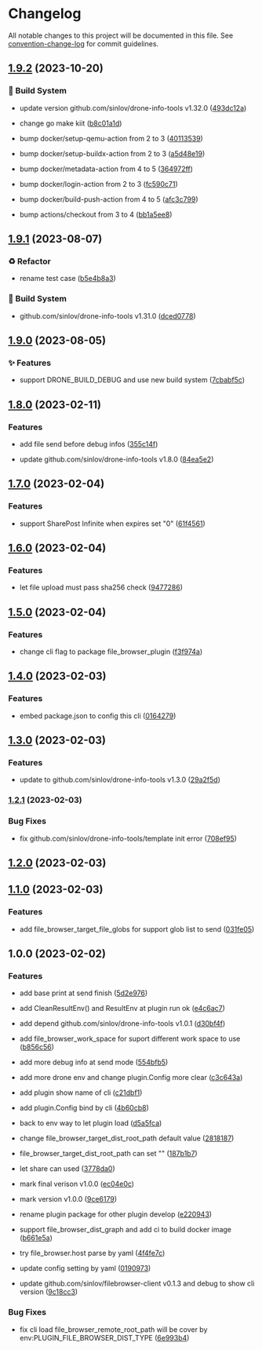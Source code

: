 # Changelog

All notable changes to this project will be documented in this file. See [convention-change-log](https://github.com/convention-change/convention-change-log) for commit guidelines.

## [1.9.2](https://github.com/sinlov/drone-file-browser-plugin/compare/1.9.1...v1.9.2) (2023-10-20)

### 👷‍ Build System

* update version github.com/sinlov/drone-info-tools v1.32.0 ([493dc12a](https://github.com/sinlov/drone-file-browser-plugin/commit/493dc12a977daffbd56916b59fbfa12cb0ee6484))

* change go make kiit ([b8c01a1d](https://github.com/sinlov/drone-file-browser-plugin/commit/b8c01a1d38297323ba9a726efae1e233e584bf04))

* bump docker/setup-qemu-action from 2 to 3 ([40113539](https://github.com/sinlov/drone-file-browser-plugin/commit/40113539ff1ebe1ebabc82bd788beaba79fac71d))

* bump docker/setup-buildx-action from 2 to 3 ([a5d48e19](https://github.com/sinlov/drone-file-browser-plugin/commit/a5d48e191da9c5341928a6837263da101767276a))

* bump docker/metadata-action from 4 to 5 ([364972ff](https://github.com/sinlov/drone-file-browser-plugin/commit/364972ff0a188258125854377fa56f89c0ce288a))

* bump docker/login-action from 2 to 3 ([fc590c71](https://github.com/sinlov/drone-file-browser-plugin/commit/fc590c7166a961562e92faca8c7f87d4501eae44))

* bump docker/build-push-action from 4 to 5 ([afc3c799](https://github.com/sinlov/drone-file-browser-plugin/commit/afc3c799782a08d915d350dd73c2b1b17e78cdb2))

* bump actions/checkout from 3 to 4 ([bb1a5ee8](https://github.com/sinlov/drone-file-browser-plugin/commit/bb1a5ee856dc6f5514e51ba9ae0a472863b91a4b))

## [1.9.1](https://github.com/sinlov/drone-file-browser-plugin/compare/1.9.0...v1.9.1) (2023-08-07)

### ♻ Refactor

* rename test case ([b5e4b8a3](https://github.com/sinlov/drone-file-browser-plugin/commit/b5e4b8a3c77ff1fe79d6531db5df3c80e752e6b9))

### 👷‍ Build System

* github.com/sinlov/drone-info-tools v1.31.0 ([dced0778](https://github.com/sinlov/drone-file-browser-plugin/commit/dced07782ae1b7d48ac74f3c01ae4888e52bfb20))

## [1.9.0](https://github.com/sinlov/drone-file-browser-plugin/compare/1.8.0...v1.9.0) (2023-08-05)

### ✨ Features

* support DRONE_BUILD_DEBUG and use new build system ([7cbabf5c](https://github.com/sinlov/drone-file-browser-plugin/commit/7cbabf5c4028cbb5a20a5b859f6d4c491a90bd6a))

## [1.8.0](https://github.com/sinlov/drone-file-browser-plugin/compare/v1.7.0...v1.8.0) (2023-02-11)

### Features

* add file send before debug infos ([355c14f](https://github.com/sinlov/drone-file-browser-plugin/commit/355c14f3b6af96b677b1f0d0b6a3bb10b8421bc4))

* update github.com/sinlov/drone-info-tools v1.8.0 ([84ea5e2](https://github.com/sinlov/drone-file-browser-plugin/commit/84ea5e23149b4b673ec591cf735cd01cba964c0f))

## [1.7.0](https://github.com/sinlov/drone-file-browser-plugin/compare/v1.6.0...v1.7.0) (2023-02-04)

### Features

* support SharePost Infinite when expires set "0" ([61f4561](https://github.com/sinlov/drone-file-browser-plugin/commit/61f456185d33ab7fda331def4c7fc7edae06d563))

## [1.6.0](https://github.com/sinlov/drone-file-browser-plugin/compare/v1.5.0...v1.6.0) (2023-02-04)

### Features

* let file upload must pass sha256 check ([9477286](https://github.com/sinlov/drone-file-browser-plugin/commit/947728649d1d8627b21ebb7b24aee75a4b6b5c07))

## [1.5.0](https://github.com/sinlov/drone-file-browser-plugin/compare/v1.4.0...v1.5.0) (2023-02-04)

### Features

* change cli flag to package file_browser_plugin ([f3f974a](https://github.com/sinlov/drone-file-browser-plugin/commit/f3f974ada8d9a84ac0fac3a8f50c7b50d3f867f7))

## [1.4.0](https://github.com/sinlov/drone-file-browser-plugin/compare/v1.3.0...v1.4.0) (2023-02-03)

### Features

* embed package.json to config this cli ([0164279](https://github.com/sinlov/drone-file-browser-plugin/commit/016427917a3ba15c68cc995627e83fb9cdecd74a))

## [1.3.0](https://github.com/sinlov/drone-file-browser-plugin/compare/v1.2.1...v1.3.0) (2023-02-03)

### Features

* update to github.com/sinlov/drone-info-tools v1.3.0 ([29a2f5d](https://github.com/sinlov/drone-file-browser-plugin/commit/29a2f5d9b1de95e0e5bfd285df7fefd7b166df5f))

### [1.2.1](https://github.com/sinlov/drone-file-browser-plugin/compare/v1.2.0...v1.2.1) (2023-02-03)

### Bug Fixes

* fix github.com/sinlov/drone-info-tools/template init error ([708ef95](https://github.com/sinlov/drone-file-browser-plugin/commit/708ef955be44d4110d467ca6dee2143ef8105df9))

## [1.2.0](https://github.com/sinlov/drone-file-browser-plugin/compare/v1.1.0...v1.2.0) (2023-02-03)

## [1.1.0](https://github.com/sinlov/drone-file-browser-plugin/compare/v1.0.0...v1.1.0) (2023-02-03)

### Features

* add file_browser_target_file_globs for support glob list to send ([031fe05](https://github.com/sinlov/drone-file-browser-plugin/commit/031fe05a09be1181f9f56f4339e29f27003c22fb))

## 1.0.0 (2023-02-02)

### Features

* add base print at send finish ([5d2e976](https://github.com/sinlov/drone-file-browser-plugin/commit/5d2e9766255749ac5661fc62defa19af2fe85a23))

* add CleanResultEnv() and ResultEnv at plugin run ok ([e4c6ac7](https://github.com/sinlov/drone-file-browser-plugin/commit/e4c6ac73bc986ba6bf00170601c1ad210c599dde))

* add depend github.com/sinlov/drone-info-tools v1.0.1 ([d30bf4f](https://github.com/sinlov/drone-file-browser-plugin/commit/d30bf4fd1bc767783e593add361410afb9db3666))

* add file_browser_work_space for suport different work space to use ([b856c56](https://github.com/sinlov/drone-file-browser-plugin/commit/b856c56d4a1742a943db0377440b095f0e196590))

* add more debug info at send mode ([554bfb5](https://github.com/sinlov/drone-file-browser-plugin/commit/554bfb5fc0a59d573c630edd472714dae446bfad))

* add more drone env and change plugin.Config more clear ([c3c643a](https://github.com/sinlov/drone-file-browser-plugin/commit/c3c643acd283ea955dec90b65f4ea29e9c2e60e7))

* add plugin show name of cli ([c21dbf1](https://github.com/sinlov/drone-file-browser-plugin/commit/c21dbf1f5d71085e6a0fe253f343fdf457818154))

* add plugin.Config bind by cli ([4b60cb8](https://github.com/sinlov/drone-file-browser-plugin/commit/4b60cb8ba42ca439ae97bd2c4070601b87ecc745))

* back to env way to let plugin load ([d5a5fca](https://github.com/sinlov/drone-file-browser-plugin/commit/d5a5fca88fbef8d8edcff09e95dcaf76f6d4f864))

* change file_browser_target_dist_root_path default value ([2818187](https://github.com/sinlov/drone-file-browser-plugin/commit/2818187601a1ad674d3a7fc33ddcb251cf22d401))

* file_browser_target_dist_root_path can set "" ([187b1b7](https://github.com/sinlov/drone-file-browser-plugin/commit/187b1b775eff0339f54490fd9acd430931833de4))

* let share can used ([3778da0](https://github.com/sinlov/drone-file-browser-plugin/commit/3778da0f0d497df3c58825053eb180cc0bf39fed))

* mark final verison v1.0.0 ([ec04e0c](https://github.com/sinlov/drone-file-browser-plugin/commit/ec04e0cb0a6f7ffc85bf304ff36378a587f5e85c))

* mark version v1.0.0 ([9ce6179](https://github.com/sinlov/drone-file-browser-plugin/commit/9ce6179663b3f1edf7f7e9f7fcd1b3089eb84dba))

* rename plugin package for other plugin develop ([e220943](https://github.com/sinlov/drone-file-browser-plugin/commit/e220943f2b36daab9bd09d6c9a73a55d49d51958))

* support file_browser_dist_graph and add ci to build docker image ([b661e5a](https://github.com/sinlov/drone-file-browser-plugin/commit/b661e5a15aec013f4a3758e75b9b778af31fad3e))

* try file_browser.host parse by yaml ([4f4fe7c](https://github.com/sinlov/drone-file-browser-plugin/commit/4f4fe7c253e23763fedc8f3d27f907742578acec))

* update config setting by yaml ([0190973](https://github.com/sinlov/drone-file-browser-plugin/commit/01909730b33ab896013886d095690d40aed92f7e))

* update github.com/sinlov/filebrowser-client v0.1.3 and debug to show cli version ([9c18cc3](https://github.com/sinlov/drone-file-browser-plugin/commit/9c18cc31a14eb5b3fdc83909f8c692a2662b8e8a))

### Bug Fixes

* fix cli load file_browser_remote_root_path will be cover by env:PLUGIN_FILE_BROWSER_DIST_TYPE ([6e993b4](https://github.com/sinlov/drone-file-browser-plugin/commit/6e993b44d03d99ad26713e14e9507a774fe0b387))

